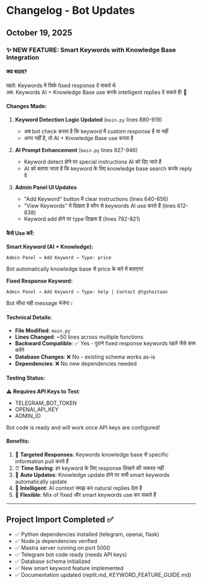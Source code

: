 # Changelog - Bot Updates

## October 19, 2025

### ✨ NEW FEATURE: Smart Keywords with Knowledge Base Integration

#### क्या बदला?

पहले: Keywords में सिर्फ fixed response दे सकते थे  
अब: Keywords AI + Knowledge Base use करके intelligent replies दे सकते हैं! 🧠

#### Changes Made:

1. **Keyword Detection Logic Updated** (`main.py` lines 880-919)
   - अब bot check करता है कि keyword में custom response है या नहीं
   - अगर नहीं है, तो AI + Knowledge Base use करता है

2. **AI Prompt Enhancement** (`main.py` lines 927-946)
   - Keyword detect होने पर special instructions AI को दिए जाते हैं
   - AI को बताया जाता है कि keyword के लिए knowledge base search करके reply दे

3. **Admin Panel UI Updates**
   - "Add Keyword" button में clear instructions (lines 640-656)
   - "View Keywords" में दिखता है कौन से keywords AI use करते हैं (lines 612-638)
   - Keyword add होने पर type दिखता है (lines 792-821)

#### कैसे Use करें:

**Smart Keyword (AI + Knowledge):**
```
Admin Panel → Add Keyword → Type: price
```
Bot automatically knowledge base से price के बारे में बताएगा!

**Fixed Response Keyword:**
```
Admin Panel → Add Keyword → Type: help | Contact @tgshaitaan
```
Bot सीधा यही message भेजेगा।

#### Technical Details:

- **File Modified**: `main.py`
- **Lines Changed**: ~50 lines across multiple functions
- **Backward Compatible**: ✅ Yes - पुराने fixed response keywords पहले जैसे काम करेंगे
- **Database Changes**: ❌ No - existing schema works as-is
- **Dependencies**: ❌ No new dependencies needed

#### Testing Status:

⚠️ **Requires API Keys to Test**:
- TELEGRAM_BOT_TOKEN
- OPENAI_API_KEY
- ADMIN_ID

Bot code is ready and will work once API keys are configured!

#### Benefits:

1. 🎯 **Targeted Responses**: Keywords knowledge base से specific information pull करते हैं
2. ⏰ **Time Saving**: हर keyword के लिए response लिखने की जरूरत नहीं
3. 🔄 **Auto Updates**: Knowledge update होने पर सभी smart keywords automatically update
4. 🧠 **Intelligent**: AI context समझ कर natural replies देता है
5. 💪 **Flexible**: Mix of fixed और smart keywords use कर सकते हैं

---

## Project Import Completed ✅

- ✅ Python dependencies installed (telegram, openai, flask)
- ✅ Node.js dependencies verified
- ✅ Mastra server running on port 5000
- ✅ Telegram bot code ready (needs API keys)
- ✅ Database schema initialized
- ✅ New smart keyword feature implemented
- ✅ Documentation updated (replit.md, KEYWORD_FEATURE_GUIDE.md)
